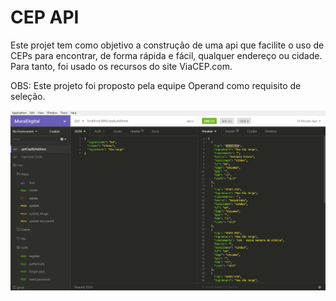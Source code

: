 # CEP API
Este projet tem como objetivo a construção de uma api que facilite o 
uso de CEPs para encontrar, de forma rápida e fácil, qualquer endereço ou cidade.
Para tanto, foi usado os recursos do site ViaCEP.com.

OBS: Este projeto foi proposto pela equipe Operand como requisito de seleção.

![](/screenshot/Operand_Teste.png)